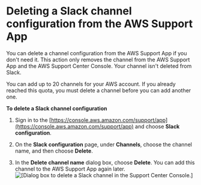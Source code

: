 # Deleting a Slack channel configuration from the AWS Support App<a name="delete-a-channel"></a>

You can delete a channel configuration from the AWS Support App if you don't need it\. This action only removes the channel from the AWS Support App and the AWS Support Center Console\. Your channel isn't deleted from Slack\. 

You can add up to 20 channels for your AWS account\. If you already reached this quota, you must delete a channel before you can add another one\.

**To delete a Slack channel configuration**

1. Sign in to the [https://console.aws.amazon.com/support/app](https://console.aws.amazon.com/support/app) and choose **Slack configuration**\.

1. On the **Slack configuration** page, under **Channels**, choose the channel name, and then choose **Delete**\.

1. In the **Delete channel name** dialog box, choose **Delete**\. You can add this channel to the AWS Support App again later\.   
![\[Dialog box to delete a Slack channel in the Support Center Console.\]](http://docs.aws.amazon.com/awssupport/latest/user/images/supportapp/delete-channel.png)